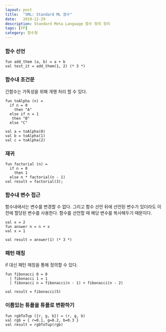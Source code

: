 ```yaml
---
layout: post
title:  "SML: Standard ML 함수"
date:   2019-12-29
description: Standard Meta Language 함수 정의 정리
tags: [FP]
category: 함수형
---
```

### 함수 선언
```
fun add_them (a, b) = a + b
val test_it = add_them(1, 2) (* 3 *)
```

### 함수내 조건문
긴함수는 가독성을 위해 개행 처리 할 수 있다.

```
fun toAlpha (n) =
  if n = 0
    then "A"
  else if n = 1
   then "B"
  else "C"

val a = toAlpha(0)
val b = toAlpha(1)
val c = toAlpha(2)
```

### 재귀
```
fun factorial (n) =
  if n = 0
    then 1
  else n * factorial(n - 1)
val result = factorial(3);
```

### 함수내 변수 접근
함수내에서는 변수를 변경할 수 없다. 그리고 함수 선언 뒤에 선언된 변수가 있더라도 이전에 할당된 변수를 사용한다. 함수를 선언할 때 해당 변수를 복사해두기 때문이다.

```
val x = 2
fun answer n = n + x
val x = 1

val result = answer(1) (* 3 *)
```

### 패턴 매칭
if 대신 패턴 매칭을 통해 정의할 수 있다.

```
fun fibonacci 0 = 0
  | fibonacci 1 = 1
  | fibonacci n = fibonacci(n - 1) + fibonacci(n - 2)

val result = fibonacci(5)
```

### 이름있는 튜플을 튜플로 변환하기
```
fun rgbToTup ({r, g, b}) = (r, g, b)
val rgb = { r=0.1, g=0.2, b=0.3 }
val result = rgbToTup(rgb)
```